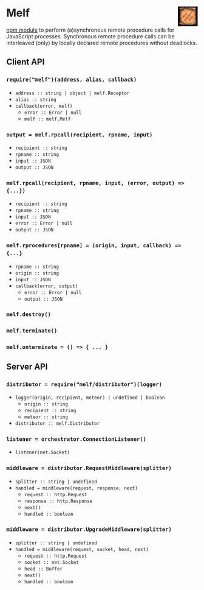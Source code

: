 # Melf <img src="melf.png" align="right" alt="melf-logo" title="Melf's Minute Meteors"/>

[npm module](https://www.npmjs.com/package/melf) to perform (a)synchronous remote procedure calls for JavaScript processes.
Synchronous remote procedure calls can be interleaved (only) by locally declared remote procedures without deadlocks.

## Client API

### `require("melf")(address, alias, callback)`

* `address :: string | object | melf.Receptor`
* `alias :: string`
* `callback(error, melf)`
  * `error :: Error | null`
  * `melf :: melf.Melf`

### `output = melf.rpcall(recipient, rpname, input)`

* `recipient :: string`
* `rpname :: string`
* `input :: JSON`
* `output :: JSON`

### `melf.rpcall(recipient, rpname, input, (error, output) => {...})`

* `recipient :: string`
* `rpname :: string`
* `input :: JSON`
* `error :: Error | null`
* `output :: JSON`

### `melf.rprocedures[rpname] = (origin, input, callback) => {...}`

* `rpname :: string`
* `origin :: string`
* `input :: JSON`
* `callback(error, output)`
  * `error :: Error | null`
  * `output :: JSON`

### `melf.destroy()`

### `melf.terminate()`

### `melf.onterminate = () => { ... }`

## Server API

### `distributor = require("melf/distributor")(logger)`

* `logger(origin, recipient, meteor) | undefined | boolean`
  * `origin :: string` 
  * `recipient :: string`
  * `meteor :: string`
* `distributor :: melf.Distributor`

### `listener = orchestrator.ConnectionListener()`

* `listener(net.Socket)`

### `middleware = distributor.RequestMiddleware(splitter)`

* `splitter :: string | undefined`
* `handled = middleware(request, response, next)`
  * `request :: http.Request`
  * `response :: http.Response`
  * `next()`
  * `handled :: boolean`

### `middleware = distributor.UpgradeMiddleware(splitter)`

* `splitter :: string | undefined`
* `handled = middleware(request, socket, head, next)`
  * `request :: http.Request`
  * `socket :: net.Socket`
  * `head :: Buffer`
  * `next()`
  * `handled :: boolean`
